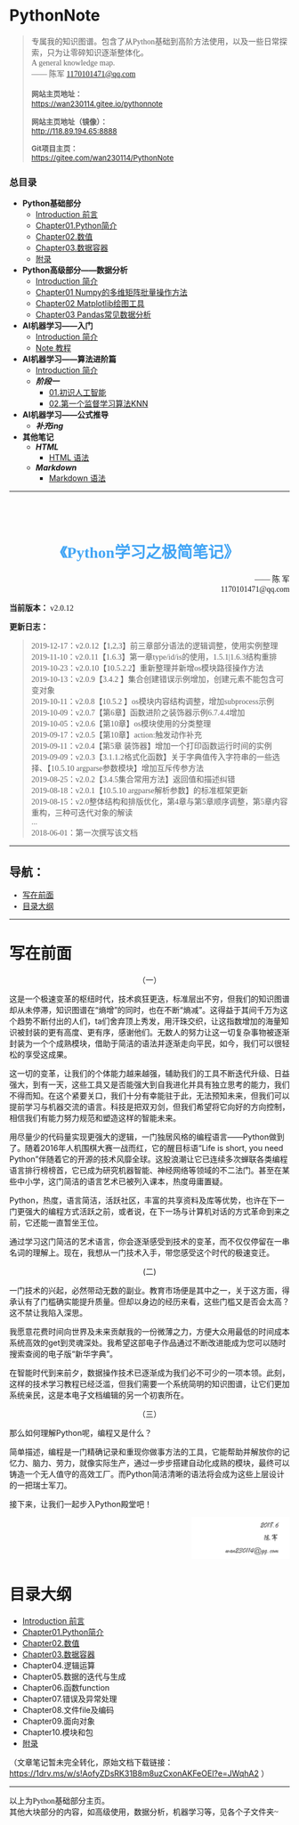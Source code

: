 <h1>PythonNote</h1>

<font face="楷体">

> 专属我的知识图谱。包含了从Python基础到高阶方法使用，以及一些日常探索，只为让零碎知识逐渐整体化。  
> A general knowledge map.  
> —— 陈军 1170101471@qq.com </font>  
> <font font="等线" size="2">  
> **网站主页地址：**   
> https://wan230114.gitee.io/pythonnote  
> 
> **网站主页地址（镜像）：**  
> http://118.89.194.65:8888  
> 
> **Git项目主页：**   
> https://gitee.com/wan230114/PythonNote
> 
</font>

<h3> 总目录 </h3>

<!-- menu -->
* **Python基础部分**
    * [Introduction 前言](/00.Python/Introduction.md)
    * [Chapter01.Python简介](/00.Python/Chapter01.PythonReview.md)
    * [Chapter02.数值](/00.Python/Chapter02.Value.md)
    * [Chapter03.数据容器](/00.Python/Chapter03.DataContainers.md)
    * [附录](/00.Python/Chapter_Appendix.md)
* **Python高级部分——数据分析**
    * [Introduction 简介](/01.Datascience/README.md)
    * [Chapter01 Numpy的多维矩阵批量操作方法](/01.Datascience/Datascience_1numpy.md)
    * [Chapter02 Matplotlib绘图工具](/01.Datascience/Datascience_2matplotlib.md)
    * [Chapter03 Pandas常见数据分析](/01.Datascience/Datascience_3pandas.md)
* **AI机器学习——入门**
    * [Introduction 简介](/02.AI_ML/README.md)
    * [Note 教程](/02.AI_ML/ML.md)
* **AI机器学习——算法进阶篇**
    * [Introduction 简介](/03.AI_ML_机器学习算法集训营/Introduction.md)
    * ***阶段一***
      * [01.初识人工智能](/03.AI_ML_机器学习算法集训营/Phase1/Chapter01.初识人工智能.md)
      * [02.第一个监督学习算法KNN](/03.AI_ML_机器学习算法集训营/Phase1/Chapter02.第一个监督学习算法KNN.md)
* **AI机器学习——公式推导**
    * ***补充ing***
* **其他笔记**
    * ***HTML***
      * [HTML 语法](/Others/HTML高级语法/HTML高级语法.md)
    * ***Markdown***
      * [Markdown 语法](/Others/Markdown笔记/HTML及markdown常用命令.md)
<!-- menu -->

---

<br>
<br>


<!-- introduction -->
<h1><center><font color="#42a5f5" face="仿宋">《Python学习之极简笔记》</font></center></h1>

<div align=right>
<font face="仿宋">—— 陈 军</br>1170101471@qq.com</font>
</div>
<font face="仿宋">


**当前版本：** v2.0.12

**更新日志：**
> 2019-12-17：v2.0.12【1,2,3】前三章部分语法的逻辑调整，使用实例整理  
> 2019-11-10：v2.0.11【1.6.3】第一章type/id/is的使用，1.5.1|1.6.3结构重排<br>
> 2019-10-23：v2.0.10【10.5.2.2】重新整理并新增os模块路径操作方法<br>
> 2019-10-13：v2.0.9【3.4.2 】集合创建错误示例增加，创建元素不能包含可变对象<br>
> 2019-10-11：v2.0.8【10.5.2 】os模块内容结构调整，增加subprocess示例<br>
> 2019-10-09：v2.0.7【第6章】函数进阶之装饰器示例6.7.4.4增加<br>
> 2019-10-05：v2.0.6【第10章】os模块使用的分类整理<br>
> 2019-09-17：v2.0.5【第10章】action:触发动作补充<br>
> 2019-09-11：v2.0.4【第5章 装饰器】增加一个打印函数运行时间的实例<br>
> 2019-09-09：v2.0.3【3.1.1.2格式化函数】关于字典值传入字符串的一些选择、【10.5.10 argparse参数模块】增加互斥传参方法<br>
> 2019-08-25：v2.0.2【3.4.5集合常用方法】返回值和描述纠错<br>
> 2019-08-18：v2.0.1【10.5.10 argparse解析参数】的标准框架更新<br>
> 2019-08-15：v2.0整体结构和排版优化，第4章与第5章顺序调整，第5章内容重构，三种可迭代对象的解读<br>
> ...<br>
> 2018-06-01：第一次撰写该文档<br>

---

<h2>导航：</h2>

* [写在前面](#写在前面)
* [目录大纲](#目录大纲)

</font>


---

# 写在前面

<center>（一）</center>

这是一个极速变革的枢纽时代，技术疯狂更迭，标准层出不穷，但我们的知识图谱却从未停滞，知识图谱在“熵增”的同时，也在不断“熵减”。这得益于其间千万为这个趋势不断付出的人们，ta们舍弃顶上秀发，用汗珠交织，让这指数增加的海量知识被封装的更有高度、更有序，感谢他们。无数人的努力让这一切复杂事物被逐渐封装为一个个成熟模块，借助于简洁的语法并逐渐走向平民，如今，我们可以很轻松的享受这成果。

这一切的变革，让我们的个体能力越来越强，辅助我们的工具不断迭代升级、日益强大，到有一天，这些工具又是否能强大到自我进化并具有独立思考的能力，我们不得而知。在这个紧要关口，我们十分有幸能驻于此，无法预知未来，但我们可以提前学习与机器交流的语言。科技是把双刃剑，但我们希望将它向好的方向控制，相信我们有能力努力规范和塑造这样的智能未来。

用尽量少的代码量实现更强大的逻辑，一门独居风格的编程语言——Python做到了。随着2016年人机围棋大赛一战而红，它的醒目标语“Life is short, you need Python”伴随着它的开源的技术风靡全球。这股浪潮让它已连续多次蝉联各类编程语言排行榜榜首，它已成为研究机器智能、神经网络等领域的不二法门。甚至在某些中小学，这门简洁的语言艺术已被列入课本，热度毋庸置疑。

Python，热度，语言简洁，活跃社区，丰富的共享资料及库等优势，也许在下一门更强大的编程方式活跃之前，或者说，在下一场与计算机对话的方式革命到来之前，它还能一直暂坐王位。

通过学习这门简洁的艺术语言，你会逐渐感受到技术的变革，而不仅仅停留在一串名词的理解上。现在，我想从一门技术入手，带您感受这个时代的极速变迁。


<center> (二) </center>


一门技术的兴起，必然带动无数的副业。教育市场便是其中之一，关于这方面，得承认有了门槛确实能提升质量。但却以身边的经历来看，这些门槛又是否会太高？这不禁让我陷入深思。

我愿意花费时间向世界及未来贡献我的一份微薄之力，方便大众用最低的时间成本系统高效的get到灵魂深处。我希望这部电子作品通过不断改进能成为您可以随时搜索查阅的电子版“新华字典”。

在智能时代到来前夕，数据操作技术已逐渐成为我们必不可少的一项本领。此刻，这样的技术学习教程已经泛滥，但我们需要一个系统简明的知识图谱，让它们更加系统亲民，这是本电子文档编辑的另一个初衷所在。

<center>（三）</center>

那么如何理解Python呢，编程又是什么？

简单描述，编程是一门精确记录和重现你做事方法的工具，它能帮助并解放你的记忆力、脑力、劳力，就像实际生产，通过一步步搭建自动化成熟的模块，最终可以铸造一个无人值守的高效工厂。而Python简洁清晰的语法将会成为这些上层设计的一把瑞士军刀。

接下来，让我们一起步入Python殿堂吧！

<div align=right>
<img width="35%" src=".img/sin.png" alt="封面"/>
</div>

# 目录大纲

* [Introduction 前言](/00.Python/Introduction.md)
* [Chapter01.Python简介](/00.Python/Chapter01.PythonReview.md)
* [Chapter02.数值](/00.Python/Chapter02.Value.md)
* [Chapter03.数据容器](/00.Python/Chapter03.DataContainers.md)
* Chapter04.逻辑运算
* Chapter05.数据的迭代与生成
* Chapter06.函数function
* Chapter07.错误及异常处理
* Chapter08.文件file及编码
* Chapter09.面向对象
* Chapter10.模块和包
* [附录](/00.Python/附录.md)

（文章笔记暂未完全转化，原始文档下载链接：https://1drv.ms/w/s!AofyZDsRK31B8m8uzCxonAKFeOEl?e=JWqhA2
）
<!-- introduction -->


---

<font face="仿宋">
以上为Python基础部分主页。<br>
其他大块部分的内容，如高级使用，数据分析，机器学习等，见各个子文件夹~
</font>
